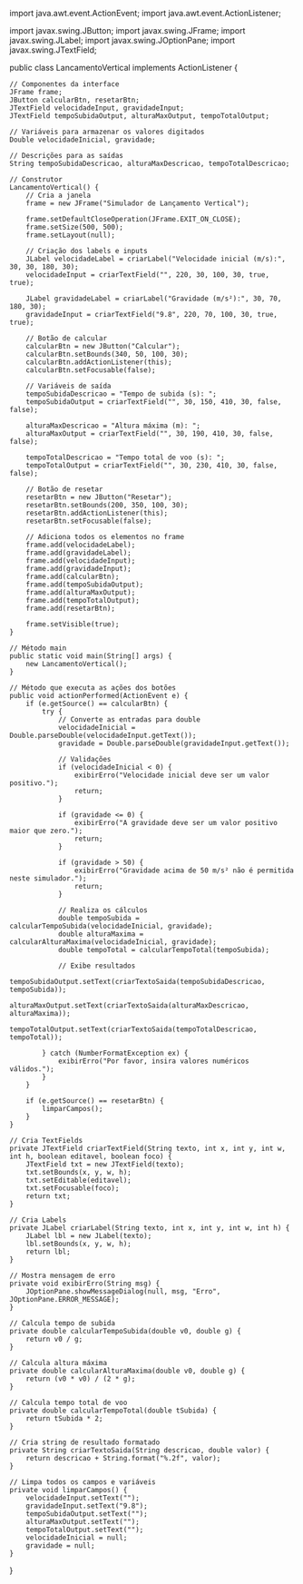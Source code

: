 import java.awt.event.ActionEvent;
import java.awt.event.ActionListener;

import javax.swing.JButton;
import javax.swing.JFrame;
import javax.swing.JLabel;
import javax.swing.JOptionPane;
import javax.swing.JTextField;

public class LancamentoVertical implements ActionListener {

    // Componentes da interface
    JFrame frame;
    JButton calcularBtn, resetarBtn;
    JTextField velocidadeInput, gravidadeInput;
    JTextField tempoSubidaOutput, alturaMaxOutput, tempoTotalOutput;

    // Variáveis para armazenar os valores digitados
    Double velocidadeInicial, gravidade;

    // Descrições para as saídas
    String tempoSubidaDescricao, alturaMaxDescricao, tempoTotalDescricao;

    // Construtor
    LancamentoVertical() {
        // Cria a janela
        frame = new JFrame("Simulador de Lançamento Vertical");

        frame.setDefaultCloseOperation(JFrame.EXIT_ON_CLOSE);
        frame.setSize(500, 500);
        frame.setLayout(null);

        // Criação dos labels e inputs
        JLabel velocidadeLabel = criarLabel("Velocidade inicial (m/s):", 30, 30, 180, 30);
        velocidadeInput = criarTextField("", 220, 30, 100, 30, true, true);

        JLabel gravidadeLabel = criarLabel("Gravidade (m/s²):", 30, 70, 180, 30);
        gravidadeInput = criarTextField("9.8", 220, 70, 100, 30, true, true);

        // Botão de calcular
        calcularBtn = new JButton("Calcular");
        calcularBtn.setBounds(340, 50, 100, 30);
        calcularBtn.addActionListener(this);
        calcularBtn.setFocusable(false);

        // Variáveis de saída
        tempoSubidaDescricao = "Tempo de subida (s): ";
        tempoSubidaOutput = criarTextField("", 30, 150, 410, 30, false, false);

        alturaMaxDescricao = "Altura máxima (m): ";
        alturaMaxOutput = criarTextField("", 30, 190, 410, 30, false, false);

        tempoTotalDescricao = "Tempo total de voo (s): ";
        tempoTotalOutput = criarTextField("", 30, 230, 410, 30, false, false);

        // Botão de resetar
        resetarBtn = new JButton("Resetar");
        resetarBtn.setBounds(200, 350, 100, 30);
        resetarBtn.addActionListener(this);
        resetarBtn.setFocusable(false);

        // Adiciona todos os elementos no frame
        frame.add(velocidadeLabel);
        frame.add(gravidadeLabel);
        frame.add(velocidadeInput);
        frame.add(gravidadeInput);
        frame.add(calcularBtn);
        frame.add(tempoSubidaOutput);
        frame.add(alturaMaxOutput);
        frame.add(tempoTotalOutput);
        frame.add(resetarBtn);

        frame.setVisible(true);
    }

    // Método main
    public static void main(String[] args) {
        new LancamentoVertical();
    }

    // Método que executa as ações dos botões
    public void actionPerformed(ActionEvent e) {
        if (e.getSource() == calcularBtn) {
            try {
                // Converte as entradas para double
                velocidadeInicial = Double.parseDouble(velocidadeInput.getText());
                gravidade = Double.parseDouble(gravidadeInput.getText());

                // Validações
                if (velocidadeInicial < 0) {
                    exibirErro("Velocidade inicial deve ser um valor positivo.");
                    return;
                }

                if (gravidade <= 0) {
                    exibirErro("A gravidade deve ser um valor positivo maior que zero.");
                    return;
                }

                if (gravidade > 50) {
                    exibirErro("Gravidade acima de 50 m/s² não é permitida neste simulador.");
                    return;
                }

                // Realiza os cálculos
                double tempoSubida = calcularTempoSubida(velocidadeInicial, gravidade);
                double alturaMaxima = calcularAlturaMaxima(velocidadeInicial, gravidade);
                double tempoTotal = calcularTempoTotal(tempoSubida);

                // Exibe resultados
                tempoSubidaOutput.setText(criarTextoSaida(tempoSubidaDescricao, tempoSubida));
                alturaMaxOutput.setText(criarTextoSaida(alturaMaxDescricao, alturaMaxima));
                tempoTotalOutput.setText(criarTextoSaida(tempoTotalDescricao, tempoTotal));

            } catch (NumberFormatException ex) {
                exibirErro("Por favor, insira valores numéricos válidos.");
            }
        }

        if (e.getSource() == resetarBtn) {
            limparCampos();
        }
    }

    // Cria TextFields
    private JTextField criarTextField(String texto, int x, int y, int w, int h, boolean editavel, boolean foco) {
        JTextField txt = new JTextField(texto);
        txt.setBounds(x, y, w, h);
        txt.setEditable(editavel);
        txt.setFocusable(foco);
        return txt;
    }

    // Cria Labels
    private JLabel criarLabel(String texto, int x, int y, int w, int h) {
        JLabel lbl = new JLabel(texto);
        lbl.setBounds(x, y, w, h);
        return lbl;
    }

    // Mostra mensagem de erro
    private void exibirErro(String msg) {
        JOptionPane.showMessageDialog(null, msg, "Erro", JOptionPane.ERROR_MESSAGE);
    }

    // Calcula tempo de subida
    private double calcularTempoSubida(double v0, double g) {
        return v0 / g;
    }

    // Calcula altura máxima
    private double calcularAlturaMaxima(double v0, double g) {
        return (v0 * v0) / (2 * g);
    }

    // Calcula tempo total de voo
    private double calcularTempoTotal(double tSubida) {
        return tSubida * 2;
    }

    // Cria string de resultado formatado
    private String criarTextoSaida(String descricao, double valor) {
        return descricao + String.format("%.2f", valor);
    }

    // Limpa todos os campos e variáveis
    private void limparCampos() {
        velocidadeInput.setText("");
        gravidadeInput.setText("9.8");
        tempoSubidaOutput.setText("");
        alturaMaxOutput.setText("");
        tempoTotalOutput.setText("");
        velocidadeInicial = null;
        gravidade = null;
    }
}
